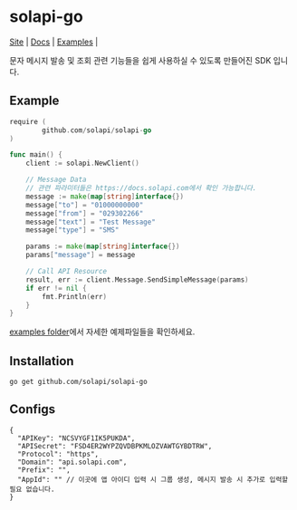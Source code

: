 # solapi-go

[Site](https://www.solapi.com/) |
[Docs](https://docs.solapi.com/) |
[Examples](https://github.com/solapi/solapi-go/tree/master/_examples) |

문자 메시지 발송 및 조회 관련 기능들을 쉽게 사용하실 수 있도록 만들어진 SDK 입니다.

## Example

```go
require (
        github.com/solapi/solapi-go
)

func main() {
	client := solapi.NewClient()

	// Message Data
	// 관련 파라미터들은 https://docs.solapi.com에서 확인 가능합니다.
	message := make(map[string]interface{})
	message["to"] = "01000000000"
	message["from"] = "029302266"
	message["text"] = "Test Message"
	message["type"] = "SMS"

	params := make(map[string]interface{})
	params["message"] = message

	// Call API Resource
	result, err := client.Message.SendSimpleMessage(params)
	if err != nil {
		fmt.Println(err)
	}
}
```

[examples folder](https://github.com/solapi/solapi-go/tree/master/_examples)에서 자세한 예제파일들을 확인하세요.

## Installation

```
go get github.com/solapi/solapi-go
```

## Configs

```
{
  "APIKey": "NCSVYGF1IK5PUKDA",
  "APISecret": "FSD4ER2WYPZQVDBPKMLOZVAWTGYBDTRW",
  "Protocol": "https",
  "Domain": "api.solapi.com",
  "Prefix": "",
  "AppId": "" // 이곳에 앱 아이디 입력 시 그룹 생성, 메시지 발송 시 추가로 입력할 필요 없습니다.
}
```
